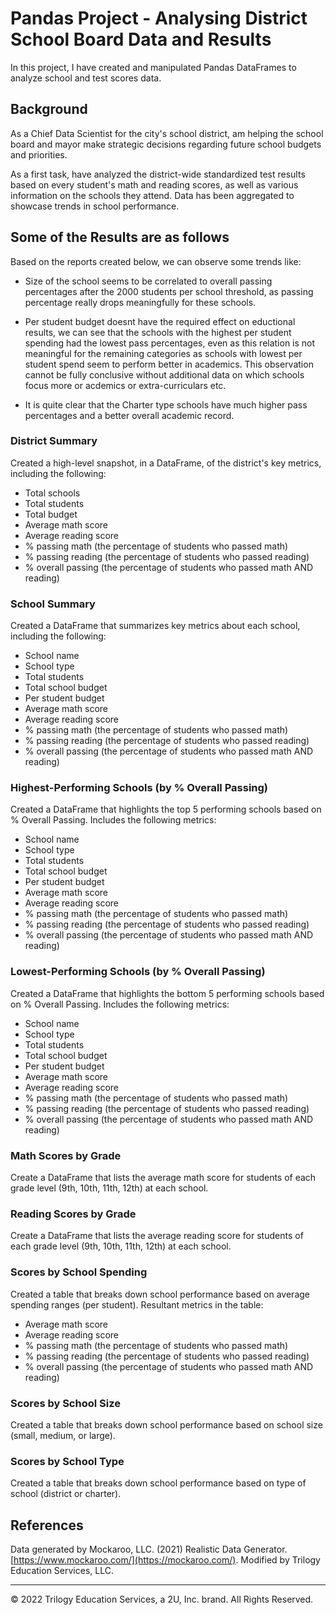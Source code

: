 # Pandas Project - Analysing District School Board Data and Results 
In this project, I have created and manipulated Pandas DataFrames to analyze school and test scores data.


## Background

As a Chief Data Scientist for the city's school district, am helping the school board and mayor make strategic decisions regarding future school budgets and priorities.

As a first task, have analyzed the district-wide standardized test results based on  every student's math and reading scores, as well as various information on the schools they attend. Data has been aggregated to showcase trends in school performance.

## Some of the Results are as follows

Based on the reports created below, we can observe some trends like:
 - Size of the school seems to be correlated to overall passing percentages after the 2000 students per school threshold, as passing percentage really drops meaningfully for these schools.
     
 - Per student budget doesnt have the required effect on eductional results, we can see that the schools with the highest per student spending had the lowest pass percentages, even as this relation is not meaningful for the remaining categories as schools with lowest per student spend seem to perform better in academics. This observation cannot be fully conclusive without additional data on which schools focus more or acdemics or extra-curriculars etc.  
    
 - It is quite clear that the Charter type schools have much higher pass percentages and a better overall academic record. 
    
    
### District Summary

Created a high-level snapshot, in a DataFrame, of the district's key metrics, including the following:

* Total schools
* Total students
* Total budget
* Average math score
* Average reading score
* % passing math (the percentage of students who passed math)
* % passing reading (the percentage of students who passed reading)
* % overall passing (the percentage of students who passed math AND reading)

### School Summary

Created a DataFrame that summarizes key metrics about each school, including the following:

* School name
* School type
* Total students
* Total school budget
* Per student budget
* Average math score
* Average reading score
* % passing math (the percentage of students who passed math)
* % passing reading (the percentage of students who passed reading)
* % overall passing (the percentage of students who passed math AND reading)

### Highest-Performing Schools (by % Overall Passing)

Created a DataFrame that highlights the top 5 performing schools based on % Overall Passing. Includes the following metrics:

* School name
* School type
* Total students
* Total school budget
* Per student budget
* Average math score
* Average reading score
* % passing math (the percentage of students who passed math)
* % passing reading (the percentage of students who passed reading)
* % overall passing (the percentage of students who passed math AND reading)


### Lowest-Performing Schools (by % Overall Passing)

Created a DataFrame that highlights the bottom 5 performing schools based on % Overall Passing. Includes the following metrics:

* School name
* School type
* Total students
* Total school budget
* Per student budget
* Average math score
* Average reading score
* % passing math (the percentage of students who passed math)
* % passing reading (the percentage of students who passed reading)
* % overall passing (the percentage of students who passed math AND reading)

### Math Scores by Grade

Create a DataFrame that lists the average math score for students of each grade level (9th, 10th, 11th, 12th) at each school.

### Reading Scores by Grade

Create a DataFrame that lists the average reading score for students of each grade level (9th, 10th, 11th, 12th) at each school.

### Scores by School Spending

Created a table that breaks down school performance based on average spending ranges (per student). Resultant metrics in the table:

* Average math score
* Average reading score
* % passing math (the percentage of students who passed math)
* % passing reading (the percentage of students who passed reading)
* % overall passing (the percentage of students who passed math AND reading)

### Scores by School Size

Created a table that breaks down school performance based on school size (small, medium, or large).
### Scores by School Type

Created a table that breaks down school performance based on type of school (district or charter).


## References

Data generated by Mockaroo, LLC. (2021) Realistic Data Generator. [https://www.mockaroo.com/](https://mockaroo.com/). Modified by Trilogy Education Services, LLC.

- - -

© 2022 Trilogy Education Services, a 2U, Inc. brand. All Rights Reserved.


